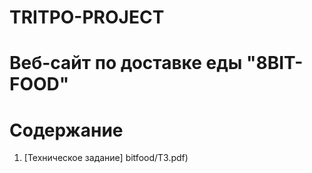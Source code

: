 
# TRITPO-PROJECT
# Веб-сайт по доставке еды "8BIT-FOOD"
# Содержание
1. [Техническое задание] bitfood/ТЗ.pdf)

